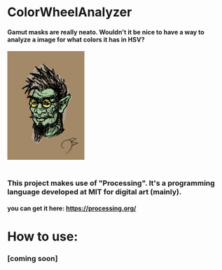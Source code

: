 # ColorWheelAnalyzer
#### Gamut masks are really neato. Wouldn't it be nice to have a way to analyze a image for what colors it has in HSV?
![Goblin](https://raw.githubusercontent.com/aztecman/ColorWheelAnalyzer/main/goblin_smaller.png)
#
### This project makes use of "Processing". It's a programming language developed at MIT for digital art (mainly).
#### you can get it here: https://processing.org/
# How to use:
### [coming soon]
